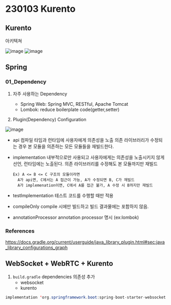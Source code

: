 # 230103 Kurento

## Kurento

아키텍쳐

![image](https://user-images.githubusercontent.com/61377122/210301355-eb3b5350-f3b7-42ce-9a53-01585be26546.png)
![image](https://user-images.githubusercontent.com/61377122/210301852-cb956b05-3bcb-4ae7-8078-1649a43af416.png)

## Spring

### 01_Dependency

1. 자주 사용하는 Dependency

   - Spring Web: Spring MVC, RESTful, Apache Tomcat
   - Lombok: reduce boilerplate code(getter,setter)

2. Plugin(Dependency) Configuration

![image](https://user-images.githubusercontent.com/61377122/210294112-60c1ff69-921f-43fa-86a7-4a6ffa2d7899.png)

- api
  컴파일 타임과 런타임에 사용자에게 의존성을 노출
  의존 라이브러리가 수정되는 경우 본 모듈을 의존하는 모든 모듈들을 재빌드한다.
- implementation
  내부적으로만 사용되고 사용자에게는 의존성을 노출시키지 않게 선언, 런타임에는 노출된다.
  의존 라이브러리를 수정해도 본 모듈까지만 재빌드

  ```
  Ex) A <= B <= C 구조의 모듈이라면
    A가 api면, C에서는 A 접근이 가능, A가 수정되면 B, C가 재빌드
    A가 implemenation이면, C에서 A를 접근 불가, A 수정 시 B까지만 재빌드
  ```

- testImplementation
  테스트 코드를 수행할 때만 적용
- compileOnly
  compile 시에만 빌드하고 빌드 결과물에는 포함하지 않음.
- annotationProcessor
  annotation processor 명시 (ex:lombok)

### References

https://docs.gradle.org/current/userguide/java_library_plugin.html#sec:java_library_configurations_graph

## WebSocket + WebRTC + Kurento

1. `build.gradle` dependencies 의존성 추가
   - websocket
   - kurento

```java
implementation 'org.springframework.boot:spring-boot-starter-websocket'
```
